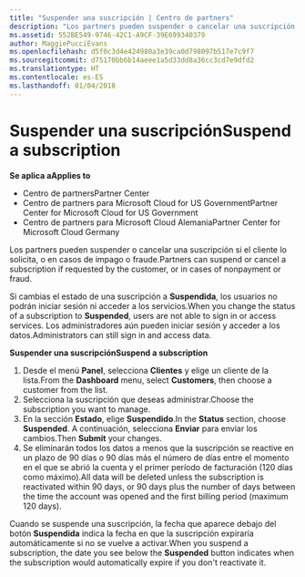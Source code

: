 ```yaml
---
title: "Suspender una suscripción | Centro de partners"
description: "Los partners pueden suspender o cancelar una suscripción si el cliente lo solicita, o en casos de impago o fraude."
ms.assetid: 552BE549-9746-42C1-A9CF-39E699340379
author: MaggiePucciEvans
ms.openlocfilehash: d5f0c3d4e424980a3e39ca0d798097b517e7c9f7
ms.sourcegitcommit: d75170bb6b14aeee1a5d33dd8a36cc3cd7e9dfd2
ms.translationtype: HT
ms.contentlocale: es-ES
ms.lasthandoff: 01/04/2018
---
```

# <a name="suspend-a-subscription"></a><span data-ttu-id="51330-103">Suspender una suscripción</span><span class="sxs-lookup"><span data-stu-id="51330-103">Suspend a subscription</span></span>

**<span data-ttu-id="51330-104">Se aplica a</span><span class="sxs-lookup"><span data-stu-id="51330-104">Applies to</span></span>**

-  <span data-ttu-id="51330-105">Centro de partners</span><span class="sxs-lookup"><span data-stu-id="51330-105">Partner Center</span></span>
-  <span data-ttu-id="51330-106">Centro de partners para Microsoft Cloud for US Government</span><span class="sxs-lookup"><span data-stu-id="51330-106">Partner Center for Microsoft Cloud for US Government</span></span>
-  <span data-ttu-id="51330-107">Centro de partners para Microsoft Cloud Alemania</span><span class="sxs-lookup"><span data-stu-id="51330-107">Partner Center for Microsoft Cloud Germany</span></span>

<span data-ttu-id="51330-108">Los partners pueden suspender o cancelar una suscripción si el cliente lo solicita, o en casos de impago o fraude.</span><span class="sxs-lookup"><span data-stu-id="51330-108">Partners can suspend or cancel a subscription if requested by the customer, or in cases of nonpayment or fraud.</span></span>

<span data-ttu-id="51330-109">Si cambias el estado de una suscripción a **Suspendida**, los usuarios no podrán iniciar sesión ni acceder a los servicios.</span><span class="sxs-lookup"><span data-stu-id="51330-109">When you change the status of a subscription to **Suspended**, users are not able to sign in or access services.</span></span> <span data-ttu-id="51330-110">Los administradores aún pueden iniciar sesión y acceder a los datos.</span><span class="sxs-lookup"><span data-stu-id="51330-110">Administrators can still sign in and access data.</span></span>

**<span data-ttu-id="51330-111">Suspender una suscripción</span><span class="sxs-lookup"><span data-stu-id="51330-111">Suspend a subscription</span></span>**

1.  <span data-ttu-id="51330-112">Desde el menú **Panel**, selecciona **Clientes** y elige un cliente de la lista.</span><span class="sxs-lookup"><span data-stu-id="51330-112">From the **Dashboard** menu, select **Customers**, then choose a customer from the list.</span></span>
2.  <span data-ttu-id="51330-113">Selecciona la suscripción que deseas administrar.</span><span class="sxs-lookup"><span data-stu-id="51330-113">Choose the subscription you want to manage.</span></span>
3.  <span data-ttu-id="51330-114">En la sección **Estado**, elige **Suspendido**.</span><span class="sxs-lookup"><span data-stu-id="51330-114">In the **Status** section, choose **Suspended**.</span></span> <span data-ttu-id="51330-115">A continuación, selecciona **Enviar** para enviar los cambios.</span><span class="sxs-lookup"><span data-stu-id="51330-115">Then **Submit** your changes.</span></span>
4.  <span data-ttu-id="51330-116">Se eliminarán todos los datos a menos que la suscripción se reactive en un plazo de 90 días o 90 días más el número de días entre el momento en el que se abrió la cuenta y el primer período de facturación (120 días como máximo).</span><span class="sxs-lookup"><span data-stu-id="51330-116">All data will be deleted unless the subscription is reactivated within 90 days, or 90 days plus the number of days between the time the account was opened and the first billing period (maximum 120 days).</span></span>

<span data-ttu-id="51330-117">Cuando se suspende una suscripción, la fecha que aparece debajo del botón **Suspendida** indica la fecha en que la suscripción expiraría automáticamente si no se vuelve a activar.</span><span class="sxs-lookup"><span data-stu-id="51330-117">When you suspend a subscription, the date you see below the **Suspended** button indicates when the subscription would automatically expire if you don't reactivate it.</span></span> 
